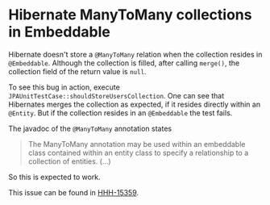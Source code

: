 # Hibernate ManyToMany collections in Embeddable

Hibernate doesn't store a `@ManyToMany` relation when the collection resides in `@Embeddable`. Although the collection
is filled, after calling `merge()`, the collection field of the return value is `null`. 

To see this bug in action, execute `JPAUnitTestCase::shouldStoreUsersCollection`. One can see that Hibernates merges
the collection as expected, if it resides directly within an `@Entity`. But if the collection resides in an `@Embeddable`
the test fails.

The javadoc of the `@ManyToMany` annotation states
> The ManyToMany annotation may be used within an embeddable class contained within an entity class to specify a
relationship to a collection of entities. (...)

So this is expected to work.

This issue can be found in [HHH-15359](https://hibernate.atlassian.net/browse/HHH-15359).
